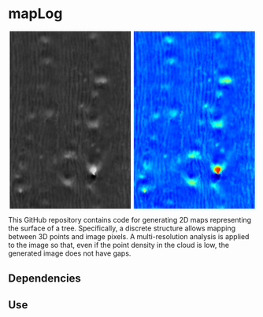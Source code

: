 # mapLog

<div style="display: flex; justify-content: space-around;">
  <img src="Elm.png" alt="Relief map in grayscale" width="49%" />
  <img src="Elm_multi.png" alt="Relief map in RGB scale" width="49%" />
</div>

This GitHub repository contains code for generating 2D maps representing the surface of a tree. Specifically, a discrete structure allows mapping between 3D points and image pixels. A multi-resolution analysis is applied to the image so that, even if the point density in the cloud is low, the generated image does not have gaps.
## Dependencies

## Use

